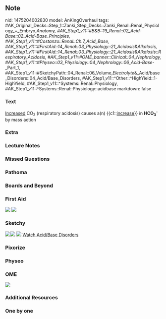 ## Note
nid: 1475204002830
model: AnKingOverhaul
tags: #AK_Original_Decks::Step_1::Zanki_Step_Decks::Zanki_Renal::Renal_Physiology_+_Embryo,_Anatomy, #AK_Step1_v11::#B&B::19_Renal::02_Acid-Base::02_Acid-Base_Principles, #AK_Step1_v11::#Costanzo::Renal::Ch.7_Acid_Base, #AK_Step1_v11::#FirstAid::14_Renal::03_Physiology::21_Acidosis_&_Alkalosis, #AK_Step1_v11::#FirstAid::14_Renal::03_Physiology::21_Acidosis_&_Alkalosis::Respiratory_Acidosis, #AK_Step1_v11::#OME_banner::Clinical::04_Nephrology, #AK_Step1_v11::#Physeo::03_Physiology::04_Nephrology::06_Acid-Base_-_Part_1, #AK_Step1_v11::#SketchyPath::04_Renal::06_Volume,_Electrolyte_&_Acid/base_Disorders::04_Acid/Base_Disorders, #AK_Step1_v11::^Other::^HighYield::1-HighYield, #AK_Step1_v11::^Systems::Renal::Physiology, #AK_Step1_v11::^Systems::Renal::Physiology::acidbase
markdown: false

### Text
<div>
  <div>
    <div>
      <u>Increased</u> CO<sub>2</sub> (respiratory acidosis) causes
      a(n) {{c1::<u>increase</u>}} in
      <b>HCO<sub>3</sub><sup>-</sup></b> by mass action
    </div>
  </div>
</div>

### Extra


### Lecture Notes


### Missed Questions


### Pathoma


### Boards and Beyond


### First Aid
<img src="tmpvW1H7d.png"> <img src="tmpiVwIlW.png">

### Sketchy
<img src=
"Screen%20Shot%202019-12-02%20at%209.07.14%20PM_1566160514431.png"><img src="Screen%20Shot%202019-12-02%20at%209.07.24%20PM_1566160514431_1566160514431.png">
<img src="Screen%20Shot%202019-11-30%20at%203.28.09%20PM.png">
<a href=
"https://dashboard.sketchy.com/study/medical/courses/medical-pathophysiology/units/medical-pathophysiology-renal/videos/medical-pathophysiology-renal-volume-electrolyte-and-acidbase-disorders-acidbase-disorders?utm_source=anki&utm_medium=partnership&utm_campaign=february_update&utm_content=medical">
Watch Acid/Base Disorders</a>

### Pixorize


### Physeo


### OME
<div class="ome-widget">
  <a href=
  "https://onlinemeded.org/spa/nephrology?ref=anki"><img src=
  "_OME_AnkiFlashcards_Topic_5.png"></a>
</div>

### Additional Resources


### One by one

